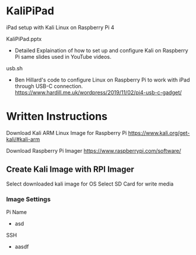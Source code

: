 # KaliPiPad
iPad setup with Kali Linux on Raspberry Pi 4

KaliPiPad.pptx
- Detailed Explaination of how to set up and configure Kali on Raspberry Pi same slides used in YouTube videos.

usb.sh
- Ben Hillard's code to configure Linux on Raspberry Pi to work with iPad through USB-C connection. https://www.hardill.me.uk/wordpress/2019/11/02/pi4-usb-c-gadget/


# Written Instructions

Download Kali ARM Linux Image for Raspberry Pi https://www.kali.org/get-kali/#kali-arm

Download Raspberry Pi Imager https://www.raspberrypi.com/software/

## Create Kali Image with RPI Imager
Select downloaded kali image for OS
Select SD Card for write media
### Image Settings
Pi Name
- asd

SSH
- aasdf


